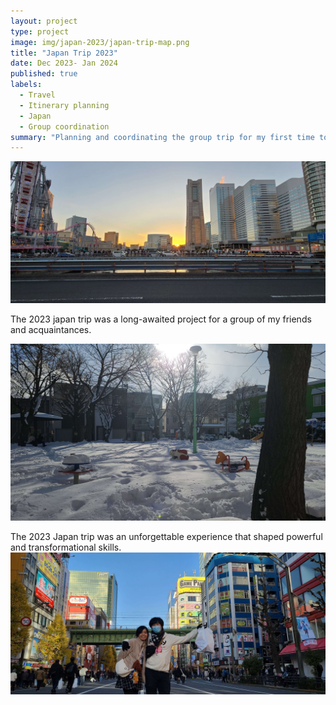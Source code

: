 ```yaml
---
layout: project
type: project
image: img/japan-2023/japan-trip-map.png
title: "Japan Trip 2023"
date: Dec 2023- Jan 2024
published: true
labels:
  - Travel
  - Itinerary planning
  - Japan
  - Group coordination
summary: "Planning and coordinating the group trip for my first time to Japan."
---
```


<img class="img-fluid" src="../img/japan-2023/japan-trip-1.jpg">

The 2023 japan trip was a long-awaited project for a group of my friends and acquaintances.

<img class="img-fluid" src="../img/japan-2023/japan-trip-3.jpg">


The 2023 Japan trip was an unforgettable experience that shaped powerful and transformational skills.
<img class="img-fluid" src="../img/japan-2023/japan-trip-2.jpg">

